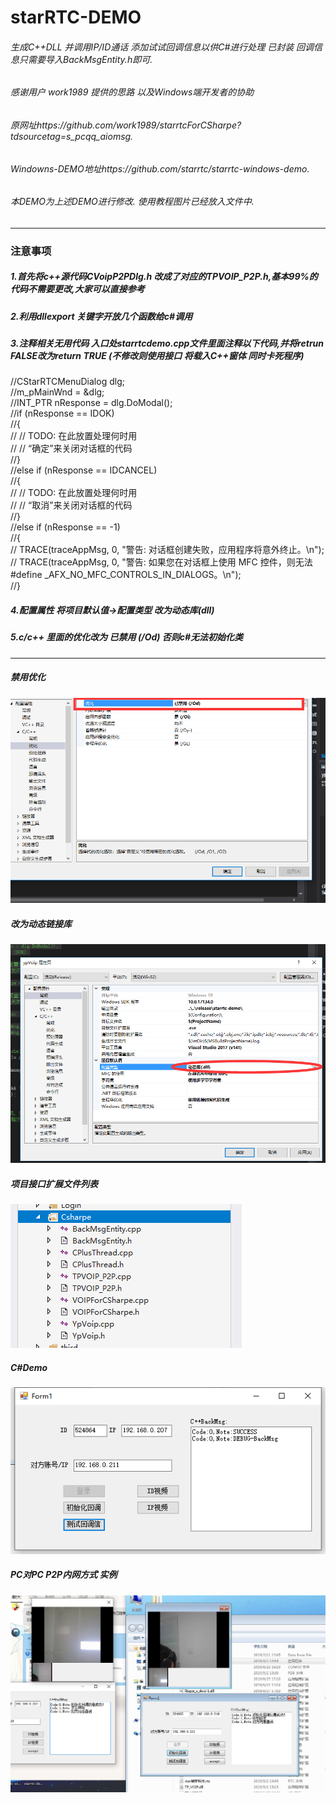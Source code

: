# starRTC-DEMO
###### 生成C++DLL 并调用IP/ID通话 添加试试回调信息以供C#进行处理  已封装 回调信息只需要导入BackMsgEntity.h即可.  
###### 感谢用户 work1989 提供的思路 以及Windows端开发者的协助  
###### 原网址https://github.com/work1989/starrtcForCSharpe?tdsourcetag=s_pcqq_aiomsg.  
###### Windowns-DEMO地址https://github.com/starrtc/starrtc-windows-demo.   
###### 本DEMO为上述DEMO进行修改. 使用教程图片已经放入文件中.  
****

### 注意事项  
##### 1.首先将c++源代码CVoipP2PDlg.h 改成了对应的TPVOIP_P2P.h,基本99%的代码不需要更改,大家可以直接参考  
##### 2.利用dllexport 关键字开放几个函数给c#调用  
##### 3.注释相关无用代码 入口处starrtcdemo.cpp文件里面注释以下代码,并将retrun FALSE改为return TRUE  (不修改则使用接口 将载入C++窗体 同时卡死程序)
//CStarRTCMenuDialog dlg;  
//m_pMainWnd = &dlg;  
//INT_PTR nResponse = dlg.DoModal();  
//if (nResponse == IDOK)  
//{  
//	// TODO: 在此放置处理何时用  
//	//  “确定”来关闭对话框的代码  
//}  
//else if (nResponse == IDCANCEL)  
//{  
//	// TODO: 在此放置处理何时用  
//	//  “取消”来关闭对话框的代码  
//}  
//else if (nResponse == -1)  
//{  
//	TRACE(traceAppMsg, 0, "警告: 对话框创建失败，应用程序将意外终止。\n");  
//	TRACE(traceAppMsg, 0, "警告: 如果您在对话框上使用 MFC 控件，则无法 #define _AFX_NO_MFC_CONTROLS_IN_DIALOGS。\n");  
//}  
##### 4.配置属性 将项目默认值->配置类型 改为动态库(dll)  
##### 5.c/c++ 里面的优化改为 已禁用 (/Od) 否则c#无法初始化类
****
##### 禁用优化
![Aaron Swartz](https://github.com/Curtain98/starRTCDEMO/blob/master/Csharpe/set.png) 
##### 改为动态链接库
![Aaron Swartz](https://github.com/Curtain98/starRTCDEMO/blob/master/Csharpe/set2.png)  
##### 项目接口扩展文件列表
![Aaron Swartz](https://github.com/Curtain98/starRTCDEMO/blob/master/Csharpe/code.png)  
##### C#Demo
![Aaron Swartz](https://github.com/Curtain98/starRTCDEMO/blob/master/Csharpe/su.png)
##### PC对PC  P2P内网方式 实例
![Aaron Swartz](https://github.com/Curtain98/starRTCDEMO/blob/master/Csharpe/due.png)
